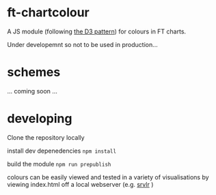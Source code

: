 # ft-chartcolour

A JS module (following [the D3 pattern](https://bost.ocks.org/mike/d3-plugin/)) for colours in FT charts.

Under developemnt so not to be used in production...

# schemes

... coming soon ...

# developing

Clone the repository locally

install dev depenedencies `npm install`

build the module `npm run prepublish`

colours can be easily viewed and tested in a variety of visualisations by viewing index.html off a local webserver (e.g. [srvlr](https://github.com/kavanagh/srvlr) )